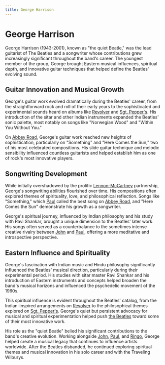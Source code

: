 ```yaml
---
title: George Harrison
---
```


# George Harrison

George Harrison (1943-2001), known as "the quiet Beatle," was the lead guitarist of The Beatles and a songwriter whose contributions grew increasingly significant throughout the band's career. The youngest member of the group, George brought Eastern musical influences, spiritual depth, and innovative guitar techniques that helped define the Beatles' evolving sound.

## Guitar Innovation and Musical Growth

George's guitar work evolved dramatically during the Beatles' career, from the straightforward rock and roll of their early years to the sophisticated and experimental sounds heard on albums like [Revolver](../../albums/revolver/) and [Sgt. Pepper's](../../albums/sgt-peppers-lonely-hearts-club-band/). His introduction of the sitar and other Indian instruments expanded the Beatles' sonic palette, most notably on songs like "Norwegian Wood" and "Within You Without You."

On [Abbey Road](../../albums/abbey-road/), George's guitar work reached new heights of sophistication, particularly on "Something" and "Here Comes the Sun," two of his most celebrated compositions. His slide guitar technique and melodic sensibility influenced countless guitarists and helped establish him as one of rock's most innovative players.

## Songwriting Development

While initially overshadowed by the prolific [Lennon-McCartney](../john/) partnership, George's songwriting abilities flourished over time. His compositions often explored themes of spirituality, love, and philosophical reflection. Songs like "Something," which [Paul](../paul/) called the best song on [Abbey Road](../../albums/abbey-road/), and "Here Comes the Sun" demonstrate his growth as a songwriter.

George's spiritual journey, influenced by Indian philosophy and his study with Ravi Shankar, brought a unique dimension to the Beatles' later work. His songs often served as a counterbalance to the sometimes intense creative rivalry between [John](../john/) and [Paul](../paul/), offering a more meditative and introspective perspective.

## Eastern Influence and Spirituality

George's fascination with Indian music and Hindu philosophy significantly influenced the Beatles' musical direction, particularly during their experimental period. His studies with sitar master Ravi Shankar and his introduction of Eastern instruments and concepts helped broaden the band's musical horizons and influenced the psychedelic movement of the 1960s.

This spiritual influence is evident throughout the Beatles' catalog, from the Indian-inspired arrangements on [Revolver](../../albums/revolver/) to the philosophical themes explored on [Sgt. Pepper's](../../albums/sgt-peppers-lonely-hearts-club-band/). George's quiet but persistent advocacy for musical and spiritual experimentation helped push [the Beatles](../../) toward some of their most innovative work.

His role as the "quiet Beatle" belied his significant contributions to the band's creative evolution. Working alongside [John](../john/), [Paul](../paul/), and [Ringo](../ringo/), George helped create a musical legacy that continues to influence artists worldwide. After the Beatles disbanded, he continued exploring spiritual themes and musical innovation in his solo career and with the Traveling Wilburys.